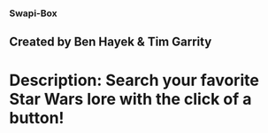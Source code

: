 ### Swapi-Box
## Created by Ben Hayek & Tim Garrity
# Description: Search your favorite Star Wars lore with the click of a button!
